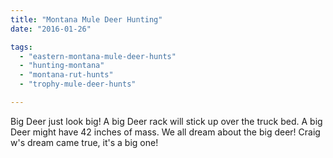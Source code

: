 ```yaml
---
title: "Montana Mule Deer Hunting"
date: "2016-01-26"

tags: 
  - "eastern-montana-mule-deer-hunts"
  - "hunting-montana"
  - "montana-rut-hunts"
  - "trophy-mule-deer-hunts"

---
```


Big Deer just look big! A big Deer rack will stick up over the truck bed. A big Deer might have 42 inches of mass. We all dream about the big deer! Craig w's dream came true, it's a big one!
